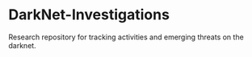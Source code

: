 # DarkNet-Investigations
Research repository for tracking activities and emerging threats on the darknet.
